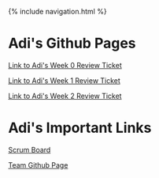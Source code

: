 {% include navigation.html %}

<h1>Adi's Github Pages</h1>

[Link to Adi's Week 0 Review Ticket](https://adi-k-coding.github.io/Tri3-Adi/index)

[Link to Adi's Week 1 Review Ticket](https://github.com/Adi-K-Coding/Tri3-Adi/issues/3)

[Link to Adi's Week 2 Review Ticket](https://github.com/Adi-K-Coding/Tri3-Adi/issues/4)

<h1>Adi's Important Links</h1>

[Scrum Board](https://github.com/Adi-K-Coding/Tri3-Adi/projects/1)

[Team Github Page]()
